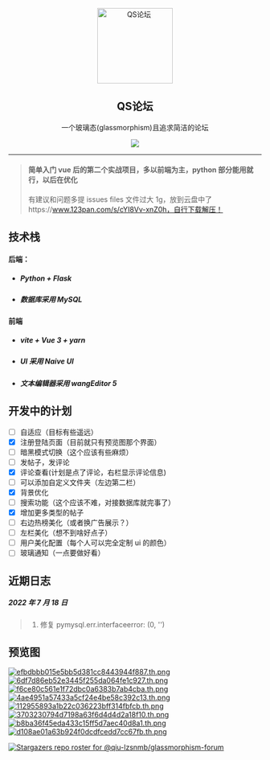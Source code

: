 <p align="center">
 <img width="150px" src="https://s1.ax1x.com/2022/07/17/j5IS74.png" align="center" alt="QS论坛" />
 <h2 align="center">QS论坛</h2>
 <p align="center">一个玻璃态(glassmorphism)且追求简洁的论坛</p>
<p align="center"><a href="https://www.oscs1024.com/project/oscs/qiu-lzsnmb/glassmorphism-forum?ref=badge_small" alt="OSCS Status"><img src="https://www.oscs1024.com/platform/badge/qiu-lzsnmb/glassmorphism-forum.svg?size=small"/></a></p>

---

> #### 简单入门 vue 后的第二个实战项目，多以前端为主，python 部分能用就行，以后在优化
>
> 有建议和问题多提 issues
> files 文件过大 1g，放到云盘中了https://www.123pan.com/s/cYI8Vv-xnZ0h，自行下载解压！

## 技术栈

#### 后端：

- ##### Python + Flask

- ##### 数据库采用 MySQL

#### 前端

- ##### vite + Vue 3 + yarn

- ##### UI 采用 **_Naive UI_**

- ##### 文本编辑器采用 wangEditor 5

## 开发中的计划

- [ ] 自适应（目标有些遥远）
- [x] 注册登陆页面（目前就只有预览图那个界面）
- [ ] 暗黑模式切换（这个应该有些麻烦）
- [ ] 发帖子，发评论
- [x] 评论查看(计划是点了评论，右栏显示评论信息)
- [ ] 可以添加自定义文件夹（左边第二栏）
- [x] 背景优化
- [ ] 搜索功能（这个应该不难，对接数据库就完事了）
- [x] 增加更多类型的帖子
- [ ] 右边热榜美化（或者换广告展示？）
- [ ] 左栏美化（想不到啥好点子）
- [ ] 用户美化配置（每个人可以完全定制 ui 的颜色）
- [ ] 玻璃通知（一点要做好看）

## 近期日志

##### 2022 年 7 月 18 日

> 1. 修复 pymysql.err.interfaceerror: (0, '')

## 预览图

[![efbdbbb015e5bb5d381cc8443944f887.th.png](https://img.gejiba.com/images/efbdbbb015e5bb5d381cc8443944f887.th.png)](https://img.gejiba.com/images/efbdbbb015e5bb5d381cc8443944f887.png)[![6df7d86eb52e3445f255da064fe1c927.th.png](https://img.gejiba.com/images/6df7d86eb52e3445f255da064fe1c927.th.png)](https://img.gejiba.com/images/6df7d86eb52e3445f255da064fe1c927.png)[![f6ce80c561e1f72dbc0a6383b7ab4cba.th.png](https://img.gejiba.com/images/f6ce80c561e1f72dbc0a6383b7ab4cba.th.png)](https://img.gejiba.com/images/f6ce80c561e1f72dbc0a6383b7ab4cba.png)[![4ae4951a57433a5cf24e4be58c392c13.th.png](https://img.gejiba.com/images/4ae4951a57433a5cf24e4be58c392c13.th.png)](https://img.gejiba.com/images/4ae4951a57433a5cf24e4be58c392c13.png)[![112955893a1b22c036223bff314fbfcb.th.png](https://img.gejiba.com/images/112955893a1b22c036223bff314fbfcb.th.png)](https://img.gejiba.com/images/112955893a1b22c036223bff314fbfcb.png)[![3703230794d7198a63f6d4d4d2a18f10.th.png](https://img.gejiba.com/images/3703230794d7198a63f6d4d4d2a18f10.th.png)](https://img.gejiba.com/images/3703230794d7198a63f6d4d4d2a18f10.png)[![b8ba36f45eda433c15ff5d7aec40d8a1.th.png](https://img.gejiba.com/images/b8ba36f45eda433c15ff5d7aec40d8a1.th.png)](https://img.gejiba.com/images/b8ba36f45eda433c15ff5d7aec40d8a1.png)[![d108ae01a63b924f0dcdfcedd7cc67fb.th.png](https://img.gejiba.com/images/d108ae01a63b924f0dcdfcedd7cc67fb.th.png)](https://img.gejiba.com/images/d108ae01a63b924f0dcdfcedd7cc67fb.png)

[![Stargazers repo roster for @qiu-lzsnmb/glassmorphism-forum](https://reporoster.com/stars/qiu-lzsnmb/glassmorphism-forum)](https://github.com/qiu-lzsnmb/glassmorphism-forum/stargazers)
